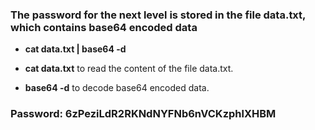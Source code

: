 ### The password for the next level is stored in the file data.txt, which contains base64 encoded data

- **cat data.txt | base64 -d**

- **cat data.txt** to read the content of the file data.txt.

- **base64 -d** to decode base64 encoded data.

### Password: 6zPeziLdR2RKNdNYFNb6nVCKzphlXHBM

